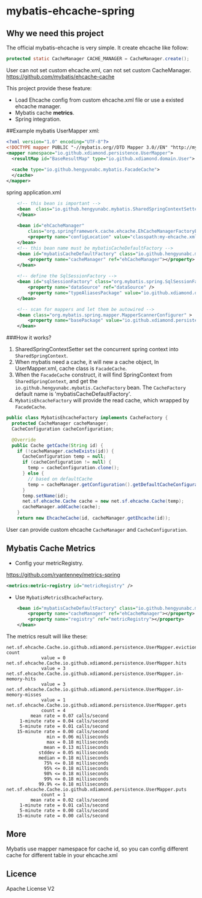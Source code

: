 ﻿# mybatis-ehcache-spring

## Why we need this project
The official mybatis-ehcache is very simple. It create ehcache like follow:
```java
protected static CacheManager CACHE_MANAGER = CacheManager.create();
```
User can not set custom ehcache.xml, can not set custom CacheManager.
https://github.com/mybatis/ehcache-cache

This project provide these feature:
* Load Ehcache config from custom ehcache.xml file or use a existed ehcache manager.
* Mybatis cache **metrics**.
* Spring integration.

##Example
mybatis UserMapper xml:
```xml
<?xml version="1.0" encoding="UTF-8"?>
<!DOCTYPE mapper PUBLIC "-//mybatis.org//DTD Mapper 3.0//EN" "http://mybatis.org/dtd/mybatis-3-mapper.dtd">
<mapper namespace="io.github.xdiamond.persistence.UserMapper">
  <resultMap id="BaseResultMap" type="io.github.xdiamond.domain.User">
  
  <cache type="io.github.hengyunabc.mybatis.FacadeCache">
  </cache>
</mapper>
```
spring application.xml
```xml
    <!-- this bean is important -->
	<bean  class="io.github.hengyunabc.mybatis.SharedSpringContextSetter">
	</bean>
	
	<bean id="ehCacheManager"
		class="org.springframework.cache.ehcache.EhCacheManagerFactoryBean">
		<property name="configLocation" value="classpath:my-ehcache.xml" />
	</bean>
	<!-- this bean name must be mybatisCacheDefaultFactory -->
	<bean id="mybatisCacheDefaultFactory" class="io.github.hengyunabc.mybatis.MybatisEhcacheFactory">
		<property name="cacheManager" ref="ehCacheManager"></property>
	</bean>
	
	<!-- define the SqlSessionFactory -->
	<bean id="sqlSessionFactory" class="org.mybatis.spring.SqlSessionFactoryBean" >
		<property name="dataSource" ref="dataSource" />
		<property name="typeAliasesPackage" value="io.github.xdiamond.domain" />
	</bean>

	<!-- scan for mappers and let them be autowired -->
	<bean class="org.mybatis.spring.mapper.MapperScannerConfigurer" >
		<property name="basePackage" value="io.github.xdiamond.persistence" />
	</bean>
```
###How it works?
1. SharedSpringContextSetter set the concurrent spring context into `SharedSpringContext`.
1. When mybatis need a cache, it will new a cache object, In UserMapper.xml, cache class is `FacadeCache`.
2. When the `FacadeCache` construct, it will find SpringContext from `SharedSpringContext`, and get the `io.github.hengyunabc.mybatis.CacheFactory` bean. The `CacheFactory` default name is 'mybatisCacheDefaultFactory'.
3. `MybatisEhcacheFactory` will provide the read cache, which wrapped by `FacadeCache`.
```java
public class MybatisEhcacheFactory implements CacheFactory {
  protected CacheManager cacheManager;
  CacheConfiguration cacheConfiguration;

  @Override
  public Cache getCache(String id) {
    if (!cacheManager.cacheExists(id)) {
      CacheConfiguration temp = null;
      if (cacheConfiguration != null) {
        temp = cacheConfiguration.clone();
      } else {
        // based on defaultCache
        temp = cacheManager.getConfiguration().getDefaultCacheConfiguration().clone();
      }
      temp.setName(id);
      net.sf.ehcache.Cache cache = new net.sf.ehcache.Cache(temp);
      cacheManager.addCache(cache);
    }
    return new EhcacheCache(id, cacheManager.getEhcache(id));
```
User can provide custom ehcache `CacheManager` and `CacheConfiguration`.

## Mybatis Cache Metrics
*  Config your metricRegistry.

https://github.com/ryantenney/metrics-spring

```xml
<metrics:metric-registry id="metricRegistry" />
```

* Use `MybatisMetricsEhcacheFactory`.

```xml
	<bean id="mybatisCacheDefaultFactory" class="io.github.hengyunabc.mybatis.MybatisMetricsEhcacheFactory">
		<property name="cacheManager" ref="ehCacheManager"></property>
		<property name="registry" ref="metricRegistry"></property>
	</bean>
```
The metrics result will like these:
```
net.sf.ehcache.Cache.io.github.xdiamond.persistence.UserMapper.eviction-count
             value = 0
net.sf.ehcache.Cache.io.github.xdiamond.persistence.UserMapper.hits
             value = 3
net.sf.ehcache.Cache.io.github.xdiamond.persistence.UserMapper.in-memory-hits
             value = 3
net.sf.ehcache.Cache.io.github.xdiamond.persistence.UserMapper.in-memory-misses
             value = 1
net.sf.ehcache.Cache.io.github.xdiamond.persistence.UserMapper.gets
             count = 4
         mean rate = 0.07 calls/second
     1-minute rate = 0.04 calls/second
     5-minute rate = 0.01 calls/second
    15-minute rate = 0.00 calls/second
               min = 0.06 milliseconds
               max = 0.18 milliseconds
              mean = 0.13 milliseconds
            stddev = 0.05 milliseconds
            median = 0.18 milliseconds
              75% <= 0.18 milliseconds
              95% <= 0.18 milliseconds
              98% <= 0.18 milliseconds
              99% <= 0.18 milliseconds
            99.9% <= 0.18 milliseconds
net.sf.ehcache.Cache.io.github.xdiamond.persistence.UserMapper.puts
             count = 1
         mean rate = 0.02 calls/second
     1-minute rate = 0.01 calls/second
     5-minute rate = 0.00 calls/second
    15-minute rate = 0.00 calls/second
```

## More
Mybatis use mapper namespace for cache id, so you can config different cache for different table in your ehcache.xml

## Licence
Apache License V2